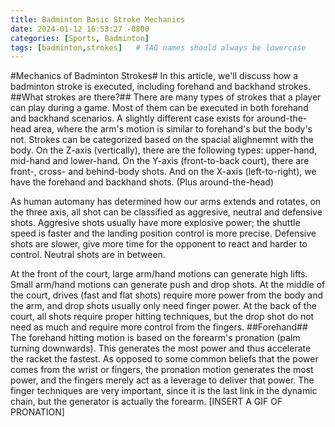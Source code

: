 ```yaml
---
title: Badminton Basic Stroke Mechanics
date: 2024-01-12 16:53:27 -0800
categories: [Sports, Badminton]
tags: [badminton,strokes]   # TAG names should always be lowercase
---
```

#Mechanics of Badminton Strokes#
In this article, we'll discuss how a badminton stroke is executed, including forehand and backhand strokes. 
##What strokes are there?##
There are many types of strokes that a player can play during a game. Most of them can be executed in both forehand and backhand scenarios. A slightly different case exists for around-the-head area, where the arm's motion is similar to forehand's but the body's not. 
Strokes can be categorized based on the spacial alighnemnt with the body. 
On the Z-axis (vertically), there are the following types: upper-hand, mid-hand and lower-hand.
On the Y-axis (front-to-back court), there are front-, cross- and behind-body shots.
And on the X-axis (left-to-right), we have the forehand and backhand shots. (Plus around-the-head)

As human automany has determined how our arms extends and rotates, on the three axis, all shot can be classified as aggresive, neutral and defensive shots.
Aggresive shots usually have more explosive power; the shuttle speed is faster and the landing position control is more precise.
Defensive shots are slower, give more time for the opponent to react and harder to control.
Neutral shots are in between.

At the front of the court, large arm/hand motions can generate high lifts. Small arm/hand motions can generate push and drop shots.
At the middle of the court, drives (fast and flat shots) require more power from the body and the arm, and drop shots usually only need finger power.
At the back of the court, all shots require proper hitting techniques, but the drop shot do not need as much and require more control from the fingers.
##Forehand##
The forehand hitting motion is based on the forearm's pronation (palm turning downwards). This generates the most power and thus accelerate the racket the fastest.
As opposed to some common beliefs that the power comes from the wrist or fingers, the pronation motion generates the most power, and the fingers merely act as a leverage to deliver that power.
The finger techniques are very important, since it is the last link in the dynamic chain, but the generator is actually the forearm.
[INSERT A GIF OF PRONATION]

